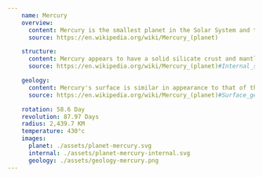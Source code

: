 ```yaml
---
    name: Mercury
    overview:
      content: Mercury is the smallest planet in the Solar System and the closest to the Sun. Its orbit around the Sun takes 87.97 Earth days, the shortest of all the Sun's planets. Mercury is one of four terrestrial planets in the Solar System, and is a rocky body like Earth
      source: https://en.wikipedia.org/wiki/Mercury_(planet)

    structure:
      content: Mercury appears to have a solid silicate crust and mantle overlying a solid, iron sulfide outer core layer, a deeper liquid core layer, and a solid inner core. The planet's density is the second highest in the Solar System at 5.427 g/cm3 , only slightly less than Earth's density.
      source: https://en.wikipedia.org/wiki/Mercury_(planet)#Internal_structure

    geology:
      content: Mercury's surface is similar in appearance to that of the Moon, showing extensive mare-like plains and heavy cratering, indicating that it has been geologically inactive for billions of years. It is more heterogeneous than either Mars's or the Moon’s.
      source: https://en.wikipedia.org/wiki/Mercury_(planet)#Surface_geology

    rotation: 58.6 Day
    revolution: 87.97 Days
    radius: 2,439.7 KM
    temperature: 430°c
    images:
      planet: ./assets/planet-mercury.svg
      internal: ./assets/planet-mercury-internal.svg
      geology: ./assets/geology-mercury.png
---
```

